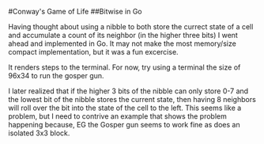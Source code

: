 #Conway's Game of Life
##Bitwise in Go

Having thought about using a nibble to both store the currect state of a cell
and accumulate a count of its neighbor (in the higher three bits) I went
ahead and implemented in Go.  It may not make the most memory/size compact
implementation, but it was a fun excercise.

It renders steps to the terminal.
For now, try using a terminal the size of 96x34 to run the gosper gun.

I later realized that if the higher 3 bits of the nibble can only store 0-7 and
the lowest bit of the nibble stores the current state, then having 8 neighbors
will roll over the bit into the state of the cell to the left. This seems like
a problem, but I need to contrive an example that shows the problem happening
because, EG the Gosper gun seems to work fine as does an isolated 3x3 block.

